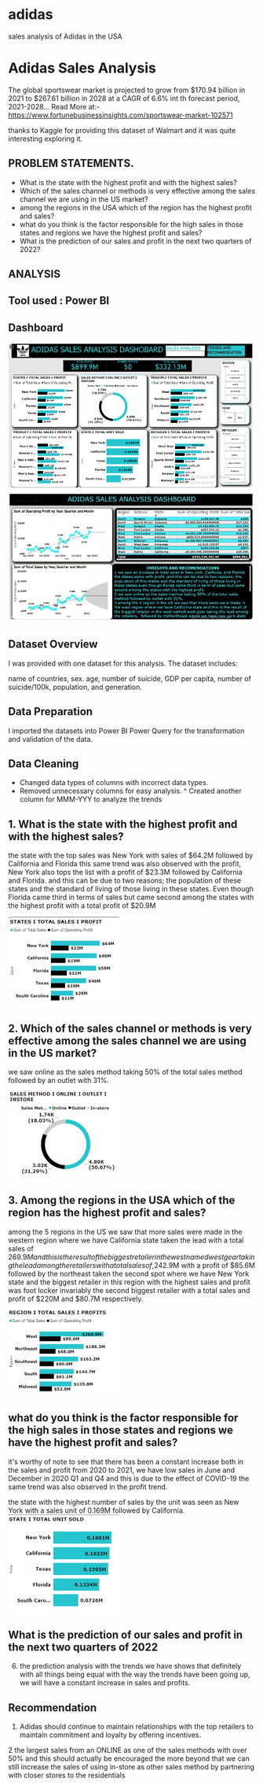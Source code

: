 # adidas
sales analysis of Adidas in the USA

# Adidas Sales Analysis
 The global sportswear market is projected to grow from $170.94 billion in 2021 to $267.61 billion in 2028 at a CAGR of 6.6% int th  forecast period, 2021-2028... Read More at:-  https://www.fortunebusinessinsights.com/sportswear-market-102571

thanks to Kaggle for providing this dataset of Walmart and it was quite interesting exploring it.

## PROBLEM STATEMENTS.

* What is the state with the highest profit and with the highest sales?
* Which of the sales channel or methods is very effective among the sales channel we are using in the US market?
* among the regions in the USA which of the region has the highest profit and sales?
* what do you think is the factor responsible for the high sales in those states and regions we have the highest profit and sales?
* What is the prediction of our sales and profit in the next two quarters of 2022?

## ANALYSIS

## Tool used : Power BI

## Dashboard

![](https://github.com/chefgene/adidas/blob/main/ad10.PNG)
![](https://github.com/chefgene/adidas/blob/main/ad11.PNG)


## Dataset Overview
I was provided with one dataset for this analysis. The dataset includes:

name of countries, sex. age, number of suicide, GDP per capita, number of suicide/100k, population, and generation.

## Data Preparation
I imported the datasets into Power BI Power Query for the transformation and validation of the data.

## Data Cleaning
* Changed data types of columns with incorrect data types.
* Removed unnecessary columns for easy analysis.
^ Created another column for MMM-YYY to analyze the trends

## 1. What is the state with the highest profit and with the highest sales?
the state with the top sales was New York with sales of $64.2M followed by California and Florida this same trend was 
 also observed with the profit, New York also tops the list with a profit of $23.3M followed by California and Florida. and this can be due to two reasons; the population of these states and the standard of living of those living in these states. Even though Florida came third in terms of sales but came second among the states with the highest profit with a total profit of $20.9M

![](https://github.com/chefgene/adidas/blob/main/AD1.PNG)

## 2. Which of the sales channel or methods is very effective among the sales channel we are using in the US market?
 we saw online as the sales method taking 50% of the total sales method followed by an outlet with 31%.

 ![](https://github.com/chefgene/adidas/blob/main/AD2.PNG)

 ## 3. Among the regions in the USA which of the region has the highest profit and sales?
   among the 5 regions in the US we saw that more sales were made in the western region where we have California state taken the lead with a total sales of $269.9M  and this is the result of the biggest retailer in the west named west gear taking the lead among the retailers with a total sales of ,$242.9M with a profit of $85.6M followed by the northeast taken the second spot where we have New York state and the biggest retailer in this region with the highest sales and profit was foot locker invariably the second biggest retailer with a total sales and profit of $220M and $80.7M respectively.

   ![](https://github.com/chefgene/adidas/blob/main/AD3.PNG)

  ## what do you think is the factor responsible for the high sales in those states and regions we have the highest profit and sales?
   it's worthy of note to see that there has been a constant increase both in the sales and profit from 2020 to 2021, we have low sales in June and December in 2020 Q1 and Q4  and this is due to the effect of COVID-19 the same trend was also observed in the profit trend. 

   the state with the highest number of sales by the unit was seen as New York with a sales unit of 0.169M followed by California.
  ![]( https://github.com/chefgene/adidas/blob/main/AD5.PNG)
  
## What is the prediction of our sales and profit in the next two quarters of 2022
6. the prediction analysis with the trends we have shows that definitely with all things being equal with the way the trends have been going up, we will have a constant increase in sales and profits.


  ## Recommendation

1. Adidas should continue to maintain relationships with the top retailers to maintain commitment and loyalty by offering incentives.

2 the largest sales from an ONLINE as one of the sales methods with over 50% and  this should actually be encouraged the more beyond that we can still increase the sales of using in-store as other sales method by partnering with closer stores to the residentials







